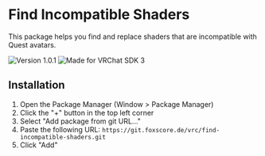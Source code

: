 ﻿# Find Incompatible Shaders
This package helps you find and replace shaders that are incompatible with Quest avatars.

![Version 1.0.1](https://img.shields.io/badge/Version_1.0.1-gray.svg)
![Made for VRChat SDK 3](https://img.shields.io/badge/Made_for_VRChat_SDK_3-gray.svg)

## Installation
1. Open the Package Manager (Window > Package Manager)
2. Click the "+" button in the top left corner
3. Select "Add package from git URL..."
4. Paste the following URL: `https://git.foxscore.de/vrc/find-incompatible-shaders.git`
5. Click "Add"